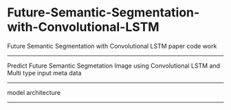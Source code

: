 # Future-Semantic-Segmentation-with-Convolutional-LSTM
Future Semantic Segmentation with Convolutional LSTM paper code work
<hr/>
Predict Future Semantic Segmetation Image using Convolutional LSTM and Multi type input meta data
<hr/>
model architecture

<hr/>
